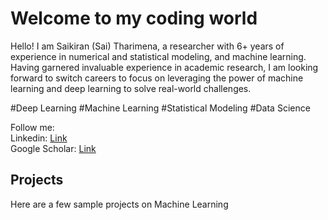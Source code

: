 # Welcome to my coding world

Hello! I am Saikiran (Sai) Tharimena, a researcher with 6+ years of experience in numerical and statistical modeling, and machine learning. Having garnered invaluable experience in academic research, I am looking forward to switch careers to focus on leveraging the power of machine learning and deep learning to solve real-world challenges.

#Deep Learning   #Machine Learning   #Statistical Modeling   #Data Science

Follow me:
<br>Linkedin: [Link](https://www.linkedin.com/in/saikirantharimena/)
<br>Google Scholar: [Link](https://scholar.google.co.uk/citations?user=HHIWRAkAAAAJ&hl=en)

## Projects
Here are a few sample projects on Machine Learning

